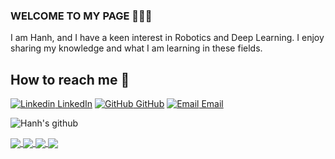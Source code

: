 ### WELCOME TO MY PAGE 👋👋👋
I am Hanh, and I have a keen interest in Robotics and Deep Learning. 
I enjoy sharing my knowledge and what I am learning in these fields.

## How to reach me 📩 
[![Linkedin](https://i.stack.imgur.com/gVE0j.png) LinkedIn](https://www.linkedin.com/in/hanh-t-pham-398bb4223/) [![GitHub](https://i.stack.imgur.com/tskMh.png) GitHub](https://github.com/Hanhpt23) [![Email](https://github.com/Hanhpt23/Hanhpt23/tree/main/images/gmail.png) Email](tpham2023@my.fit.edu)

![Hanh's github](https://github-readme-stats-git-masterrstaa-rickstaa.vercel.app/api?username=Hanhpt23&show_icons=true&theme=shadow_blue&hide=contribs,prs,issues)

<a href="https://github.com/Hanhpt23/Object-Detection-Yolov8">
  <!-- Change the `github-readme-stats.anuraghazra1.vercel.app` to `github-readme-stats.vercel.app`  -->
  <img align="center" src="https://github-readme-stats.anuraghazra1.vercel.app/api/pin/?username=Hanhpt23&repo=Object-Detection-Yolov8&theme=shadow_red" />
</a>  

<a href="https://github.com/Hanhpt23/Vision-Transformer-Pytorch-from-Scratch">
  <!-- Change the `github-readme-stats.anuraghazra1.vercel.app` to `github-readme-stats.vercel.app`  -->
  <img align="center" src="https://github-readme-stats.anuraghazra1.vercel.app/api/pin/?username=Hanhpt23&repo=Vision-Transformer-Pytorch-from-Scratch&theme=shadow_red" />
</a>  

<a href="https://github.com/Hanhpt23/Unet-from-Scratch-Segmentation">
  <!-- Change the `github-readme-stats.anuraghazra1.vercel.app` to `github-readme-stats.vercel.app`  -->
  <img align="center" src="https://github-readme-stats.anuraghazra1.vercel.app/api/pin/?username=Hanhpt23&repo=Unet-from-Scratch-Segmentation&theme=shadow_red" />
</a>  

<a href="https://github.com/Hanhpt23/Multi-Class-Segmentation-SegFormer">
  <!-- Change the `github-readme-stats.anuraghazra1.vercel.app` to `github-readme-stats.vercel.app`  -->
  <img align="center" src="https://github-readme-stats.anuraghazra1.vercel.app/api/pin/?username=Hanhpt23&repo=Multi-Class-Segmentation-SegFormer&theme=shadow_red" />
</a>  
